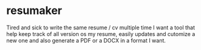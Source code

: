 # resumaker
Tired and sick to write the same resume / cv multiple time I want a tool that help keep track of all version os my resume, easily updates and cutomize a new one and also generate a PDF  or a DOCX in a format I want.
